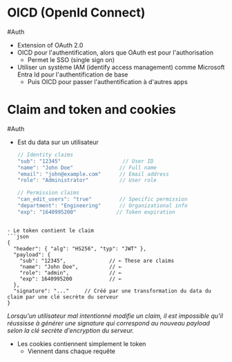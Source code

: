# OICD (OpenId Connect)
#Auth

- Extension of OAuth 2.0
- OICD pour l'authentification, alors que OAuth est pour l'authorisation
	- Permet le SSO (single sign on)
- Utiliser un système IAM (identify access management) comme Microsoft Entra Id pour l'authentification de base
	- Puis OICD pour passer l'authentification à d'autres apps

# Claim and token and cookies
#Auth 
- Est du data sur un utilisateur
	```C#
	// Identity claims
	"sub": "12345"                    // User ID
	"name": "John Doe"               // Full name
	"email": "john@example.com"      // Email address
	"role": "Administrator"          // User role
	
	// Permission claims
	"can_edit_users": "true"         // Specific permission
	"department": "Engineering"      // Organizational info
	"exp": "1640995200"             // Token expiration
```

- Le token contient le claim
```json
{
  "header": { "alg": "HS256", "typ": "JWT" },
  "payload": {
    "sub": "12345",              // ← These are claims
    "name": "John Doe",          // ← 
    "role": "admin",             // ←
    "exp": 1640995200            // ←
  },
  "signature": "..."     // Créé par une transformation du data du claim par une clé secrète du serveur 
}
```
*Lorsqu'un utilisateur mal intentionné modifie un claim, il est impossible qu'il réussisse à générer une signature qui correspond au nouveau payload selon la clé secrète d'encryption du serveur.*

- Les cookies contiennent simplement le token 
	- Viennent dans chaque requête